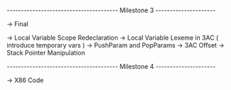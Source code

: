 --------------------------------------- Milestone 3 ---------------------

-> Final
<!-- -> Type casting fix ( boolean ) -->
-> Local Variable Scope Redeclaration
-> Local Variable Lexeme in 3AC ( introduce temporary vars )
-> PushParam and PopParams
-> 3AC Offset
-> Stack Pointer Manipulation
<!-- -> No heap, only stack -->

--------------------------------------- Milestone 4 ---------------------

-> X86 Code